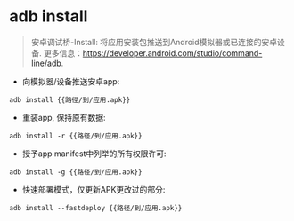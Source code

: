 # adb install

> 安卓调试桥-Install: 将应用安装包推送到Android模拟器或已连接的安卓设备.
> 更多信息：<https://developer.android.com/studio/command-line/adb>.

- 向模拟器/设备推送安卓app:

`adb install {{路径/到/应用.apk}}`

- 重装app, 保持原有数据:

`adb install -r {{路径/到/应用.apk}}`

- 授予app manifest中列举的所有权限许可:

`adb install -g {{路径/到/应用.apk}}`

- 快速部署模式，仅更新APK更改过的部分:

`adb install --fastdeploy {{路径/到/应用.apk}}`
